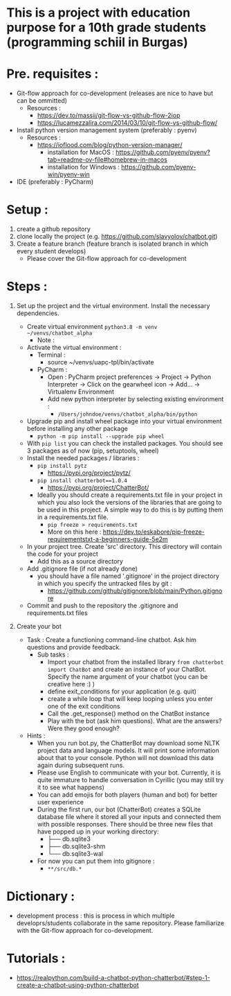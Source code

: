 # This is a project with education purpose for a 10th grade students (programming schiil in Burgas)

# Pre. requisites :
- Git-flow approach for co-development (releases are nice to have but can be ommitted) 
    - Resources : 
      - https://dev.to/massii/git-flow-vs-github-flow-2iop
      - https://lucamezzalira.com/2014/03/10/git-flow-vs-github-flow/
- Install python version management system (preferably : pyenv)
  - Resources :
    - https://ioflood.com/blog/python-version-manager/
        - installation for MacOS : https://github.com/pyenv/pyenv?tab=readme-ov-file#homebrew-in-macos
        - installation for Windows : https://github.com/pyenv-win/pyenv-win
- IDE (preferably : PyCharm)

# Setup :
1. create a github repository
2. clone locally the project (e.g. https://github.com/slavyolov/chatbot.git)
3. Create a feature branch (feature branch is isolated branch in which every student develops)
   - Please cover the Git-flow approach for co-development

# Steps :
1. Set up the project and the virtual environment. Install the necessary dependencies.
   - Create virtual environment ```python3.8 -m venv ~/venvs/chatbot_alpha```
     - Note : 
   - Activate the virtual environment :
     - Terminal :
       - source ~/venvs/uapc-tpl/bin/activate
     - PyCharm :
       - Open : PyCharm project preferences -> Project -> Python Interpreter → Click on the gearwheel icon → Add... → Virtualenv Environment
       - Add new python interpreter by selecting existing environment :
         - ```/Users/johndoe/venvs/chatbot_alpha/bin/python```
   - Upgrade pip and install wheel package into your virtual environment before installing any other package
     - ```python -m pip install --upgrade pip wheel```
   - With ```pip list``` you can check the installed packages. You should see 3 packages as of now (pip, setuptools, wheel)
   - Install the needed packages / libraries :
     - ```pip install pytz``` 
       - https://pypi.org/project/pytz/
     - ```pip install chatterbot==1.0.4```
       - https://pypi.org/project/ChatterBot/
     - Ideally you should create a requirements.txt file in your project in which you also lock the versions of the libraries that are going to be used in this project. A simple way to do this is by putting them in a requirements.txt file.
       - ```pip freeze > requirements.txt```
       - More on this here : https://dev.to/eskabore/pip-freeze-requirementstxt-a-beginners-guide-5e2m
   - In your project tree. Create 'src' directory. This directory will contain the code for your project
      - Add this as a source directory
   - Add .gitignore file (if not already done)
     - you should have a file named '.gitignore' in the project directory in which you specify the untracked files by git :
       - https://github.com/github/gitignore/blob/main/Python.gitignore
   - Commit and push to the repository the .gitignore and requirements.txt files 
   
2. Create your bot
    - Task : Create a functioning command-line chatbot. Ask him questions and provide feedback.
        - Sub tasks : 
          - Import your chatbot from the installed library ```from chatterbot import ChatBot``` and create an instance of your ChatBot. Specify the name argument of your chatbot (you can be creative here :) )
          - define exit_conditions for your application (e.g. quit)
          - create a while loop that will keep looping unless you enter one of the exit conditions
          - Call the .get_response() method on the ChatBot instance 
          - Play with the bot (ask him questions). What are the answers? Were they good enough?
    - Hints : 
        - When you run bot.py, the ChatterBot may download some NLTK project data and language models. It will print some information about that to your console. Python will not download this data again during subsequent runs.
        - Please use English to communicate with your bot. Currently, it is quite immature to handle conversation in Cyrillic (you may still try it to see what happens)
        - You can add emojis for both players (human and bot) for better user experience 
        - During the first run, our bot (ChatterBot) creates a SQLite database file where it stored all your inputs and connected them with possible responses. There should be three new files that have popped up in your working directory:
          - ├── db.sqlite3 
          - ├── db.sqlite3-shm 
          - └── db.sqlite3-wal
        - For now you can put them into gitignore :
          - ```**/src/db.*```
       
# Dictionary :
- development process : this is process in which multiple developrs/students collaborate in the same repository. Please familiarize with the Git-flow approach for co-development. 

# Tutorials :
- https://realpython.com/build-a-chatbot-python-chatterbot/#step-1-create-a-chatbot-using-python-chatterbot